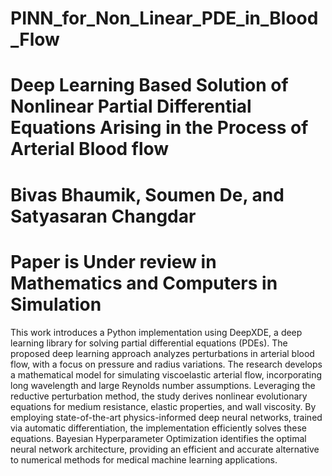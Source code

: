 # PINN_for_Non_Linear_PDE_in_Blood_Flow
# Deep Learning Based Solution of Nonlinear Partial Differential Equations Arising in the Process of Arterial Blood flow 
# Bivas Bhaumik, Soumen De, and Satyasaran Changdar
# Paper is Under review in Mathematics and Computers in Simulation

This work introduces a Python implementation using DeepXDE, a deep learning library for solving partial differential equations (PDEs). The proposed deep learning approach analyzes perturbations in arterial blood flow,
with a focus on pressure and radius variations. The research develops a mathematical model for simulating viscoelastic arterial flow, incorporating long wavelength and large Reynolds number assumptions. Leveraging the
reductive perturbation method, the study derives nonlinear evolutionary equations for medium resistance, elastic properties, and wall viscosity. By employing state-of-the-art physics-informed deep neural networks,
trained via automatic differentiation, the implementation efficiently solves these equations. Bayesian Hyperparameter Optimization identifies the optimal neural network architecture, providing an efficient and accurate
alternative to numerical methods for medical machine learning applications.
